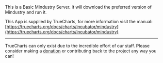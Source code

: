 This is a Basic Mindustry Server. It will download the preferred version of Mindustry and run it.


This App is supplied by TrueCharts, for more information visit the manual: [https://truecharts.org/docs/charts/incubator/mindustry](https://truecharts.org/docs/charts/incubator/mindustry)

---

TrueCharts can only exist due to the incredible effort of our staff.
Please consider making a [donation](https://truecharts.org/docs/about/sponsor) or contributing back to the project any way you can!
